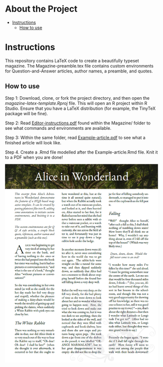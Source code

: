 About the Project
================

- [Instructions](#instructions)
  - [How to use](#how-to-use)

# Instructions

This repository contains LaTeX code to create a beautifully typeset
magazine. The Magazine-preamble.tex file contains custom environments
for Question-and-Answer articles, author names, a preamble, and quotes.

## How to use

Step 1: Download, clone, or fork the project directory, and then open
the *magazine-latex-template.Rproj* file. This will open an R project
within R Studio. Ensure that you have a LaTeX distribution (for example,
the TinyTeX package will be fine).

Step 2: Read [Editor-instructions.pdf](Magazine/Editor-instructions.pdf)
found within the Magazine/ folder to see what commands and environments
are available.

Step 3: Within the same folder, read
[Example-article.pdf](Magazine/Example-article.pdf) to see what a
finished article will look like.

Step 4. Create a .Rmd file modelled after the Example-article.Rmd file.
Knit it to a PDF when you are done!

<img src="Images/Alice-magazine-screenshot.png" alt="Screenshot of a magazine article produced using this template. The template features full-bleed background images, drop caps, quotes, and a drop-cap question and answer style." width="832" style="display: block; margin: auto;" />
